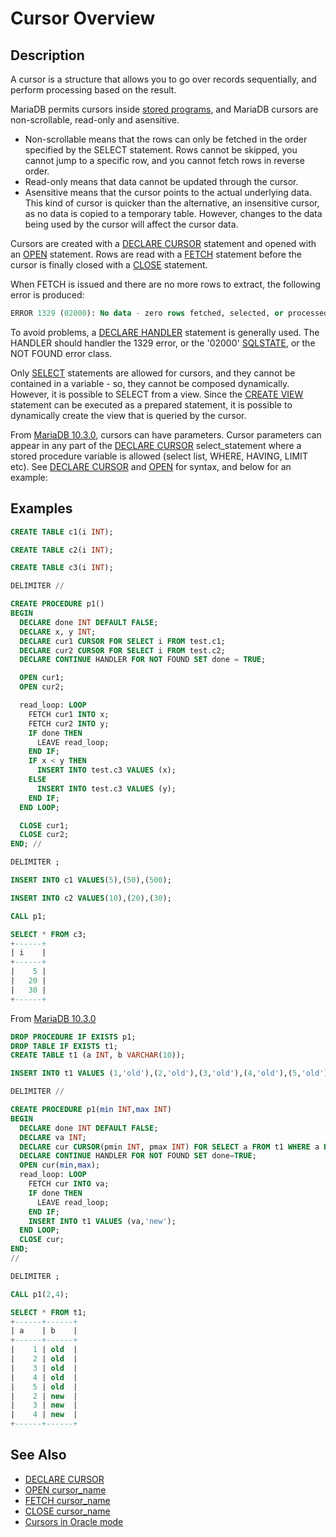 # Cursor Overview

## Description

A cursor is a structure that allows you to go over records sequentially, and perform processing based on the result.

MariaDB permits cursors inside [stored programs](/kb/en/stored-programs-and-views/), and MariaDB cursors are non-scrollable, read-only and asensitive.

- Non-scrollable means that the rows can only be fetched in the order specified by the SELECT statement. Rows cannot be skipped, you cannot jump to a specific row, and you cannot fetch rows in reverse order.
- Read-only means that data cannot be updated through the cursor.
- Asensitive means that the cursor points to the actual underlying data. This kind of cursor is quicker than the alternative, an insensitive cursor, as no data is copied to a temporary table. However, changes to the data being used by the cursor will affect the cursor data.

Cursors are created with a [DECLARE CURSOR](/programming-customizing-mariadb/programmatic-compound-statements/programmatic-compound-statements-cursors/declare-cursor/) statement and opened with an [OPEN](/programming-customizing-mariadb/programmatic-compound-statements/programmatic-compound-statements-cursors/open/) statement. Rows are read with a [FETCH](/programming-customizing-mariadb/programmatic-compound-statements/programmatic-compound-statements-cursors/fetch/) statement before the cursor is finally closed with a [CLOSE](/programming-customizing-mariadb/programmatic-compound-statements/programmatic-compound-statements-cursors/close/) statement.

When FETCH is issued and there are no more rows to extract, the following error is produced:

```sql
ERROR 1329 (02000): No data - zero rows fetched, selected, or processed
```

To avoid problems, a [DECLARE HANDLER](/programming-customizing-mariadb/programmatic-compound-statements/declare-handler/) statement is generally used. The HANDLER should handler the 1329 error, or the '02000' [SQLSTATE](/programming-customizing-mariadb/programmatic-compound-statements/programmatic-compound-statements-diagnostics/sqlstate/), or the NOT FOUND error class.

Only [SELECT](/sql-statements-structure/sql-statements/data-manipulation/selecting-data/select/) statements are allowed for cursors, and they cannot be contained in a variable - so, they cannot be composed dynamically. However, it is possible to SELECT from a view. Since the [CREATE VIEW](/programming-customizing-mariadb/views/create-view/) statement can be executed as a prepared statement, it is possible to dynamically create the view that is queried by the cursor.

From [MariaDB 10.3.0](/kb/en/mariadb-1030-release-notes/), cursors can have parameters. Cursor parameters can appear in any part of the [DECLARE CURSOR](/programming-customizing-mariadb/programmatic-compound-statements/programmatic-compound-statements-cursors/declare-cursor/) select_statement where a stored procedure variable is allowed (select list, WHERE, HAVING, LIMIT etc). See [DECLARE CURSOR](/programming-customizing-mariadb/programmatic-compound-statements/programmatic-compound-statements-cursors/declare-cursor/) and [OPEN](/programming-customizing-mariadb/programmatic-compound-statements/programmatic-compound-statements-cursors/open/) for syntax, and below for an example:

## Examples

```sql
CREATE TABLE c1(i INT);

CREATE TABLE c2(i INT);

CREATE TABLE c3(i INT);

DELIMITER //

CREATE PROCEDURE p1()
BEGIN
  DECLARE done INT DEFAULT FALSE;
  DECLARE x, y INT;
  DECLARE cur1 CURSOR FOR SELECT i FROM test.c1;
  DECLARE cur2 CURSOR FOR SELECT i FROM test.c2;
  DECLARE CONTINUE HANDLER FOR NOT FOUND SET done = TRUE;

  OPEN cur1;
  OPEN cur2;

  read_loop: LOOP
    FETCH cur1 INTO x;
    FETCH cur2 INTO y;
    IF done THEN
      LEAVE read_loop;
    END IF;
    IF x < y THEN
      INSERT INTO test.c3 VALUES (x);
    ELSE
      INSERT INTO test.c3 VALUES (y);
    END IF;
  END LOOP;

  CLOSE cur1;
  CLOSE cur2;
END; //

DELIMITER ;

INSERT INTO c1 VALUES(5),(50),(500);

INSERT INTO c2 VALUES(10),(20),(30);

CALL p1;

SELECT * FROM c3;
+------+
| i    |
+------+
|    5 |
|   20 |
|   30 |
+------+
```

From [MariaDB 10.3.0](/kb/en/mariadb-1030-release-notes/)

```sql
DROP PROCEDURE IF EXISTS p1;
DROP TABLE IF EXISTS t1;
CREATE TABLE t1 (a INT, b VARCHAR(10));

INSERT INTO t1 VALUES (1,'old'),(2,'old'),(3,'old'),(4,'old'),(5,'old');

DELIMITER //

CREATE PROCEDURE p1(min INT,max INT)
BEGIN
  DECLARE done INT DEFAULT FALSE;
  DECLARE va INT;
  DECLARE cur CURSOR(pmin INT, pmax INT) FOR SELECT a FROM t1 WHERE a BETWEEN pmin AND pmax;
  DECLARE CONTINUE HANDLER FOR NOT FOUND SET done=TRUE;
  OPEN cur(min,max);
  read_loop: LOOP
    FETCH cur INTO va;
    IF done THEN
      LEAVE read_loop;
    END IF;
    INSERT INTO t1 VALUES (va,'new');
  END LOOP;
  CLOSE cur; 
END;
//

DELIMITER ;

CALL p1(2,4);

SELECT * FROM t1;
+------+------+
| a    | b    |
+------+------+
|    1 | old  |
|    2 | old  |
|    3 | old  |
|    4 | old  |
|    5 | old  |
|    2 | new  |
|    3 | new  |
|    4 | new  |
+------+------+
```

## See Also

- [DECLARE CURSOR](/programming-customizing-mariadb/programmatic-compound-statements/programmatic-compound-statements-cursors/declare-cursor/)
- [OPEN cursor_name](/programming-customizing-mariadb/programmatic-compound-statements/programmatic-compound-statements-cursors/open/)
- [FETCH cursor_name](/programming-customizing-mariadb/programmatic-compound-statements/programmatic-compound-statements-cursors/fetch/)
- [CLOSE cursor_name](/programming-customizing-mariadb/programmatic-compound-statements/programmatic-compound-statements-cursors/close/)
- [Cursors in Oracle mode](/kb/en/sql_modeoracle-from-mariadb-103/#cursors)
